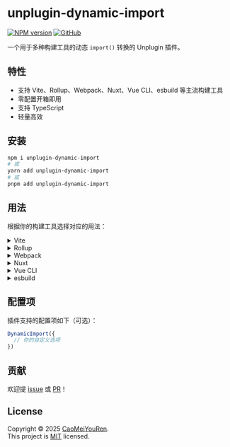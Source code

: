 # unplugin-dynamic-import

[![NPM version](https://img.shields.io/npm/v/unplugin-dynamic-import?color=a1b858&label=)](https://www.npmjs.com/package/unplugin-dynamic-import)
[![GitHub](https://img.shields.io/badge/GitHub-项目主页-181717?logo=github)](https://github.com/CaoMeiYouRen/unplugin-dynamic-import)

一个用于多种构建工具的动态 `import()` 转换的 Unplugin 插件。

## 特性

- 支持 Vite、Rollup、Webpack、Nuxt、Vue CLI、esbuild 等主流构建工具
- 零配置开箱即用
- 支持 TypeScript
- 轻量高效

## 安装

```bash
npm i unplugin-dynamic-import
# 或
yarn add unplugin-dynamic-import
# 或
pnpm add unplugin-dynamic-import
```

## 用法

根据你的构建工具选择对应的用法：

<details>
<summary>Vite</summary><br>

```ts
// vite.config.ts
import DynamicImport from 'unplugin-dynamic-import/vite'

export default defineConfig({
  plugins: [
    DynamicImport({ /* options */ }),
  ],
})
```

示例项目: [`playground/`](./playground/)

</details>

<details>
<summary>Rollup</summary><br>

```ts
// rollup.config.js
import DynamicImport from 'unplugin-dynamic-import/rollup'

export default {
  plugins: [
    DynamicImport({ /* options */ }),
  ],
}
```

</details>

<details>
<summary>Webpack</summary><br>

```ts
// webpack.config.js
module.exports = {
  // ...existing code...
  plugins: [
    require('unplugin-dynamic-import/webpack')({ /* options */ })
  ]
}
```

</details>

<details>
<summary>Nuxt</summary><br>

```ts
// nuxt.config.js
export default defineNuxtConfig({
  modules: [
    ['unplugin-dynamic-import/nuxt', { /* options */ }],
  ],
})
```

> 兼容 Nuxt 2 和 [Nuxt Vite](https://github.com/nuxt/vite)

</details>

<details>
<summary>Vue CLI</summary><br>

```ts
// vue.config.js
module.exports = {
  configureWebpack: {
    plugins: [
      require('unplugin-dynamic-import/webpack')({ /* options */ }),
    ],
  },
}
```

</details>

<details>
<summary>esbuild</summary><br>

```ts
// esbuild.config.js
import { build } from 'esbuild'
import DynamicImport from 'unplugin-dynamic-import/esbuild'

build({
  plugins: [DynamicImport()],
})
```

</details>

## 配置项

插件支持的配置项如下（可选）：

```ts
DynamicImport({
  // 你的自定义选项
})
```

## 贡献

欢迎提 [issue](https://github.com/CaoMeiYouRen/unplugin-dynamic-import/issues) 或 [PR](https://github.com/CaoMeiYouRen/unplugin-dynamic-import/pulls)！

## License

Copyright © 2025 [CaoMeiYouRen](https://github.com/CaoMeiYouRen).<br />
This project is [MIT](https://github.com/CaoMeiYouRen/unplugin-dynamic-import/blob/master/LICENSE) licensed.